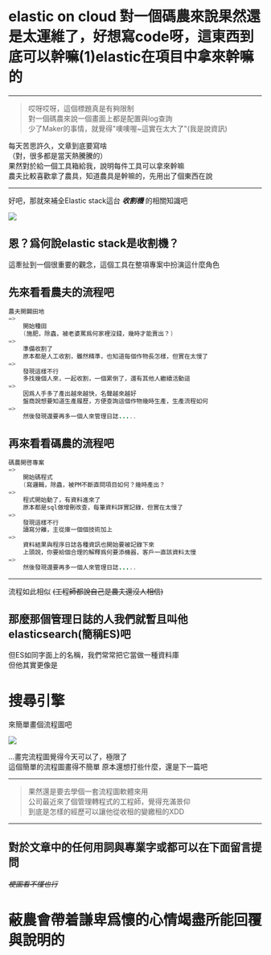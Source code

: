 # elastic on cloud  對一個碼農來說果然還是太運維了，好想寫code呀，這東西到底可以幹嘛(1)elastic在項目中拿來幹嘛的

---
> 哎呀哎呀，這個標題真是有夠限制  
> 對一個碼農來說一個畫面上都是配置與log查詢  
> 少了Maker的事情，就覺得"噢噢喔~這實在太大了"(我是說資訊)

每天苦思許久，文章到底要寫啥  
（對，很多都是當天熱騰騰的）   
果然對於給一個工具箱給我，說明每件工具可以拿來幹嘛  
農夫比較喜歡拿了農具，知道農具是幹嘛的，先用出了個東西在說

---
好吧，那就來補全Elastic stack這台 **_收割機_** 的相關知識吧

![](https://CY810912.github.io/th12img/Harvester.jpg)

## 恩？爲何說elastic stack是收割機？  


這牽扯到一個很重要的觀念，這個工具在整項專案中扮演這什麼角色

## 先來看看農夫的流程吧

``` java
農夫開闢田地
=>
    開始種田
    (施肥，除蟲，被老婆罵爲何家裡沒錢，幾時才能賣出？)
=>
    準備收割了
    原本都是人工收割，雖然精準，也知道每個作物長怎樣，但實在太慢了
=>
    發現這樣不行
    多找幾個人來，一起收割，一個累倒了，還有其他人繼續活動這
=>
    因爲人手多了產出越來越快，名聲越來越好
    盤商說想要知道生產履歷，方便查詢這個作物幾時生產，生產流程如何
=>
    然後發現還要再多一個人來管理日誌.....
```

## 再來看看碼農的流程吧
``` java
碼農開啓專案
=>
    開始碼程式
    (寫邏輯，除蟲，被PM不斷直問項目如何？幾時產出？
=>
    程式開始動了，有資料進來了
    原本都是sql做增刪改查，每筆資料詳實記錄，但實在太慢了
=>
    發現這樣不行
    讀寫分離，主從庫一個個技術加上
=>
    資料結果與程序日誌各種資訊也開始要被記錄下來
    上頭說，你要給個合理的解釋爲何要添機器，客戶一直該資料太慢
=>
    然後發現還要再多一個人來管理日誌.....
```

---
流程如此相似 ~~(工程師都說自己是農夫還沒人相信)~~  

## 那麼那個管理日誌的人我們就暫且叫他elasticsearch(簡稱ES)吧

但ES如同字面上的名稱，我們常常把它當做一種資料庫  
但他其實更像是
# 搜尋引擎

來簡單畫個流程圖吧

![](https://CY810912.github.io/th12img/process.jpg)


...畫完流程圖覺得今天可以了，極限了  
這個簡單的流程圖畫得不簡單
原本還想打些什麼，還是下一篇吧


---

>果然還是要去學個一套流程圖軟體來用  
公司最近來了個管理轉程式的工程師，覺得充滿景仰    
到底是怎樣的經歷可以讓他從收租的變繳租的XDD

---

## 對於文章中的任何用詞與專業字或都可以在下面留言提問 
###### ~~梗圖看不懂也行~~
# 蔽農會帶着謙卑爲懷的心情竭盡所能回覆與說明的
